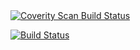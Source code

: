 <a href="https://scan.coverity.com/projects/rorywalsh-cabaiste">
  <img alt="Coverity Scan Build Status"
       src="https://scan.coverity.com/projects/11367/badge.svg"/>
       
[![Build Status](https://travis-ci.org/rorywalsh/cabbage.svg?branch=master)](https://travis-ci.org/rorywalsh/cabbage)
